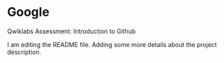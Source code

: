 # Google
Qwiklabs Assessment: Introduction to Github

I am editing the README file. Adding some more details about the project description.
